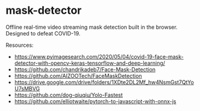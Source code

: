# mask-detector
Offline real-time video streaming mask detection built in the browser. Designed to defeat COVID-19.

Resources:
- https://www.pyimagesearch.com/2020/05/04/covid-19-face-mask-detector-with-opencv-keras-tensorflow-and-deep-learning/
- https://github.com/chandrikadeb7/Face-Mask-Detection
- https://github.com/AIZOOTech/FaceMaskDetection 
- https://drive.google.com/drive/folders/1XDte2DL2Mf_hw4NsmGst7QtYoU7sMBVG
- https://github.com/dog-qiuqiu/Yolo-Fastest
- https://github.com/elliotwaite/pytorch-to-javascript-with-onnx-js
